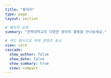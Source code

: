 ```yaml
---
title: "동아리"
type: page
layout: section

# 페이지 요약
summary: "전북대학교의 다양한 동아리 활동을 만나보세요."

# 카드 형식으로 하위 콘텐츠 표시
view: card
cascade:
  show_author: false
  show_date: false
  show_summary: true
  view: compact
---
```

